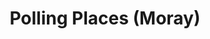 ---
schema: default
title: Polling Places (Moray)
organization: Moray Council
notes: Moray Council Polling Places.  Point data showing the polling places for the Moray Council area. A polling place is a the particular building where people go to cast their vote(s) during elections. A polling station is located within a polling place. There may be more than one polling station in a polling place.
resources:

  - name: Polling Places (Moray) FEATURE LAYER
  - url: 
  - format: FEATURE LAYER

license: 
category:

  - INSPIRE

  - Democracy


  - 

maintainer: Tim Wisniewski
maintainer_email: tim@timwis.com
---